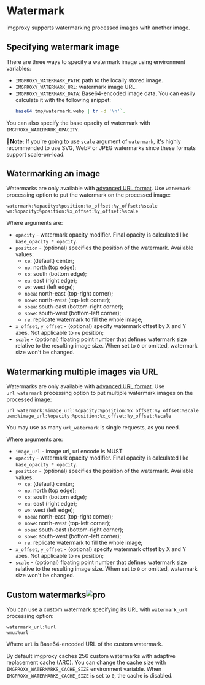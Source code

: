 # Watermark

imgproxy supports watermarking processed images with another image.

## Specifying watermark image

There are three ways to specify a watermark image using environment variables:

* `IMGPROXY_WATERMARK_PATH`: path to the locally stored image.
* `IMGPROXY_WATERMARK_URL`: watermark image URL.
* `IMGPROXY_WATERMARK_DATA`: Base64-encoded image data. You can easily calculate it with the following snippet:
  ```bash
  base64 tmp/watermark.webp | tr -d '\n'`.
  ```

You can also specify the base opacity of watermark with `IMGPROXY_WATERMARK_OPACITY`.

**📝Note:** If you're going to use `scale` argument of `watermark`, it's highly recommended to use SVG, WebP or JPEG watermarks since these formats support scale-on-load.

## Watermarking an image

Watermarks are only available with [advanced URL format](generating_the_url_advanced.md). Use `watermark` processing option to put the watermark on the processed image:

```
watermark:%opacity:%position:%x_offset:%y_offset:%scale
wm:%opacity:%position:%x_offset:%y_offset:%scale
```

Where arguments are:

* `opacity` - watermark opacity modifier. Final opacity is calculated like `base_opacity * opacity`.
* `position` - (optional) specifies the position of the watermark. Available values:
  * `ce`: (default) center;
  * `no`: north (top edge);
  * `so`: south (bottom edge);
  * `ea`: east (right edge);
  * `we`: west (left edge);
  * `noea`: north-east (top-right corner);
  * `nowe`: north-west (top-left corner);
  * `soea`: south-east (bottom-right corner);
  * `sowe`: south-west (bottom-left corner);
  * `re`: replicate watermark to fill the whole image;
* `x_offset`, `y_offset` - (optional) specify watermark offset by X and Y axes. Not applicable to `re` position;
* `scale` - (optional) floating point number that defines watermark size relative to the resulting image size. When set to `0` or omitted, watermark size won't be changed.

## Watermarking multiple images via URL

Watermarks are only available with [advanced URL format](generating_the_url_advanced.md). Use `url_watermark` processing option to put multiple watermark images on the processed image:

```
url_watermark:%image_url:%opacity:%position:%x_offset:%y_offset:%scale
uwm:%image_url:%opacity:%position:%x_offset:%y_offset:%scale
```

You may use as many `url_watermark` is single requests, as you need.

Where arguments are:

* `image_url` - image url, url encode is MUST
* `opacity` - watermark opacity modifier. Final opacity is calculated like `base_opacity * opacity`.
* `position` - (optional) specifies the position of the watermark. Available values:
  * `ce`: (default) center;
  * `no`: north (top edge);
  * `so`: south (bottom edge);
  * `ea`: east (right edge);
  * `we`: west (left edge);
  * `noea`: north-east (top-right corner);
  * `nowe`: north-west (top-left corner);
  * `soea`: south-east (bottom-right corner);
  * `sowe`: south-west (bottom-left corner);
  * `re`: replicate watermark to fill the whole image;
* `x_offset`, `y_offset` - (optional) specify watermark offset by X and Y axes. Not applicable to `re` position;
* `scale` - (optional) floating point number that defines watermark size relative to the resulting image size. When set to `0` or omitted, watermark size won't be changed.

## Custom watermarks<img class='pro-badge' src='assets/pro.svg' alt='pro' />

You can use a custom watermark specifying its URL with `watermark_url` processing option:

```
watermark_url:%url
wmu:%url
```

Where `url` is Base64-encoded URL of the custom watermark.

By default imgproxy caches 256 custom watermarks with adaptive replacement cache (ARC). You can change the cache size with `IMGPROXY_WATERMARKS_CACHE_SIZE` environment variable. When `IMGPROXY_WATERMARKS_CACHE_SIZE` is set to `0`, the cache is disabled.

